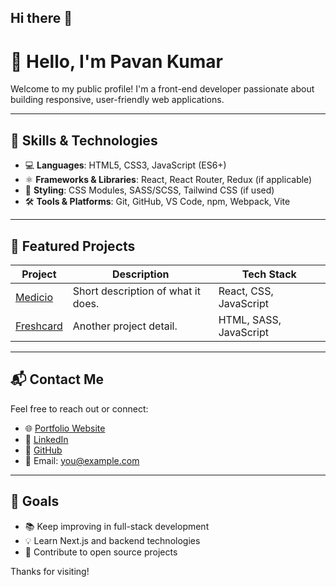 ## Hi there 👋

<!--
**projectpk5/projectpk5** is a ✨ _special_ ✨ repository because its `README.md` (this file) appears on your GitHub profile.

Here are some ideas to get you started:

- 🔭 I’m currently working on ...
- 🌱 I’m currently learning ...
- 👯 I’m looking to collaborate on ...
- 🤔 I’m looking for help with ...
- 💬 Ask me about ...
- 📫 How to reach me: ...
- 😄 Pronouns: ...
- ⚡ Fun fact: ...
-->

# 👋 Hello, I'm Pavan Kumar

Welcome to my public profile! I'm a front-end developer passionate about building responsive, user-friendly web applications.

---

## 🧰 Skills & Technologies

- 💻 **Languages**: HTML5, CSS3, JavaScript (ES6+)
- ⚛️ **Frameworks & Libraries**: React, React Router, Redux (if applicable)
- 🎨 **Styling**: CSS Modules, SASS/SCSS, Tailwind CSS (if used)
- 🛠️ **Tools & Platforms**: Git, GitHub, VS Code, npm, Webpack, Vite

---

## 📂 Featured Projects

| Project | Description | Tech Stack |
|--------|-------------|------------|
| [Medicio](#) | Short description of what it does. | React, CSS, JavaScript |
| [Freshcard](#) | Another project detail. | HTML, SASS, JavaScript |

---

## 📬 Contact Me

Feel free to reach out or connect:

- 🌐 [Portfolio Website](https://yourwebsite.com)
- 💼 [LinkedIn](https://linkedin.com/in/yourprofile)
- 🐙 [GitHub](https://github.com/yourusername)
- 📧 Email: [you@example.com](mailto:you@example.com)

---

## 📌 Goals

- 📚 Keep improving in full-stack development
- 💡 Learn Next.js and backend technologies
- 🚀 Contribute to open source projects

Thanks for visiting!

